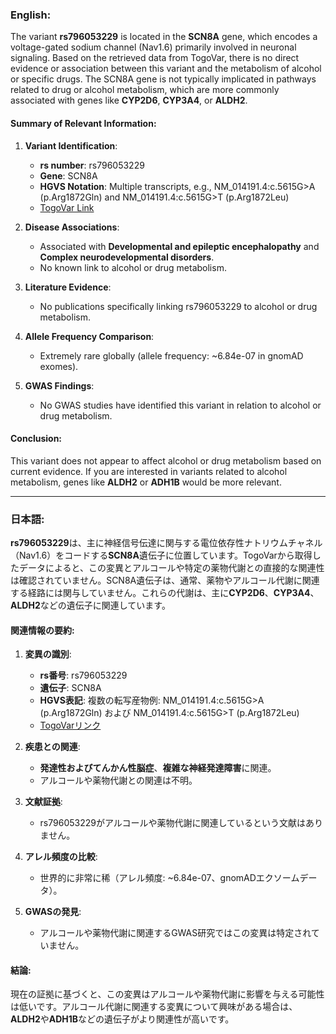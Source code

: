 ### English:
The variant **rs796053229** is located in the **SCN8A** gene, which encodes a voltage-gated sodium channel (Nav1.6) primarily involved in neuronal signaling. Based on the retrieved data from TogoVar, there is no direct evidence or association between this variant and the metabolism of alcohol or specific drugs. The SCN8A gene is not typically implicated in pathways related to drug or alcohol metabolism, which are more commonly associated with genes like **CYP2D6**, **CYP3A4**, or **ALDH2**.

#### Summary of Relevant Information:
1. **Variant Identification**:
   - **rs number**: rs796053229
   - **Gene**: SCN8A
   - **HGVS Notation**: Multiple transcripts, e.g., NM_014191.4:c.5615G>A (p.Arg1872Gln) and NM_014191.4:c.5615G>T (p.Arg1872Leu)
   - [TogoVar Link](https://togovar.org/variant/12-51807101-G-A)

2. **Disease Associations**:
   - Associated with **Developmental and epileptic encephalopathy** and **Complex neurodevelopmental disorders**.
   - No known link to alcohol or drug metabolism.

3. **Literature Evidence**:
   - No publications specifically linking rs796053229 to alcohol or drug metabolism.

4. **Allele Frequency Comparison**:
   - Extremely rare globally (allele frequency: ~6.84e-07 in gnomAD exomes).

5. **GWAS Findings**:
   - No GWAS studies have identified this variant in relation to alcohol or drug metabolism.

#### Conclusion:
This variant does not appear to affect alcohol or drug metabolism based on current evidence. If you are interested in variants related to alcohol metabolism, genes like **ALDH2** or **ADH1B** would be more relevant.

---

### 日本語:
**rs796053229**は、主に神経信号伝達に関与する電位依存性ナトリウムチャネル（Nav1.6）をコードする**SCN8A**遺伝子に位置しています。TogoVarから取得したデータによると、この変異とアルコールや特定の薬物代謝との直接的な関連性は確認されていません。SCN8A遺伝子は、通常、薬物やアルコール代謝に関連する経路には関与していません。これらの代謝は、主に**CYP2D6**、**CYP3A4**、**ALDH2**などの遺伝子に関連しています。

#### 関連情報の要約:
1. **変異の識別**:
   - **rs番号**: rs796053229
   - **遺伝子**: SCN8A
   - **HGVS表記**: 複数の転写産物例: NM_014191.4:c.5615G>A (p.Arg1872Gln) および NM_014191.4:c.5615G>T (p.Arg1872Leu)
   - [TogoVarリンク](https://togovar.org/variant/12-51807101-G-A)

2. **疾患との関連**:
   - **発達性およびてんかん性脳症**、**複雑な神経発達障害**に関連。
   - アルコールや薬物代謝との関連は不明。

3. **文献証拠**:
   - rs796053229がアルコールや薬物代謝に関連しているという文献はありません。

4. **アレル頻度の比較**:
   - 世界的に非常に稀（アレル頻度: ~6.84e-07、gnomADエクソームデータ）。

5. **GWASの発見**:
   - アルコールや薬物代謝に関連するGWAS研究ではこの変異は特定されていません。

#### 結論:
現在の証拠に基づくと、この変異はアルコールや薬物代謝に影響を与える可能性は低いです。アルコール代謝に関連する変異について興味がある場合は、**ALDH2**や**ADH1B**などの遺伝子がより関連性が高いです。